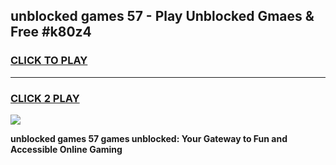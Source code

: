 
## unblocked games 57 - Play Unblocked Gmaes & Free #k80z4
<h3>
<a href="https://news.freeplayer.one?title=unblocked_games_57&ref=03M">CLICK TO PLAY</a></h3>
<hr>

<h3>
<a href="https://news.freeplayer.one?title=unblocked_games_57&ref=03M">CLICK 2 PLAY</a>
  
</h3>

<a href="https://news.freeplayer.one?title=unblocked_games_57&ref=03M"><img src="https://clearcache.store/games.png"></a>


**unblocked games 57 games unblocked: Your Gateway to Fun and Accessible Online Gaming**
